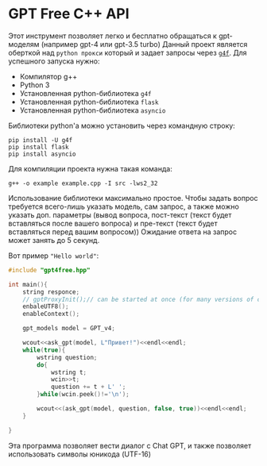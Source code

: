 # GPT Free C++ API

Этот инструмент позволяет легко и бесплатно обращаться к gpt-моделям (например gpt-4 или gpt-3.5 turbo)
Данный проект является оберткой над `python прокси` который и задает запросы через [`g4f`](https://github.com/xtekky/gpt4free).
Для успешного запуска нужно:
- Компилятор g++
- Python 3
- Установленная python-библиотека `g4f`
- Установленная python-библиотека `flask`
- Установленная python-библиотека `asyncio`

Библиотеки python'а можно установить через командную строку:
```
pip install -U g4f
pip install flask
pip install asyncio
```

Для компиляции проекта нужна такая команда:
```
g++ -o example example.cpp -I src -lws2_32
```

Использование библиотеки максимально простое. Чтобы задать вопрос требуется всего-лишь указать модель, сам запрос, а также можно указать доп. параметры (вывод вопроса, пост-текст (текст будет вставляться после вашего вопроса) и пре-текст (текст будет вставляться перед вашим вопросом))
Ожидание ответа на запрос может занять до 5 секунд.

Вот пример `"Hello world"`:
```cpp
#include "gpt4free.hpp"

int main(){
    string responce;
    // gptProxyInit();// can be started at once (for many versions of cpp program)
    enbaleUTF8();
    enableContext();

    gpt_models model = GPT_v4;

    wcout<<ask_gpt(model, L"Привет!")<<endl<<endl;
    while(true){
        wstring question;
        do{
            wstring t;
            wcin>>t;
            question += t + L' ';
        }while(wcin.peek()!='\n');

        wcout<<(ask_gpt(model, question, false, true))<<endl<<endl;
    }

}
```

Эта программа позволяет вести диалог с Chat GPT, и также позволяет использовать символы юникода (UTF-16)